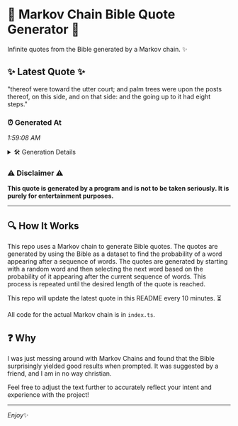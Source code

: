 # 📖 Markov Chain Bible Quote Generator 📖

Infinite quotes from the Bible generated by a Markov chain. ✨

## ✨ Latest Quote ✨
"thereof were toward the utter court; and palm trees were upon the posts thereof, on this side, and on that side: and the going up to it had eight steps."

### ⏰ Generated At
*1:59:08 AM*

<details>
    <summary>🛠️ Generation Details</summary>
    <p>
        <strong>🌱 Seed:</strong> thereof<br>
        <strong>🔄 Iterations:</strong> 29<br>
        <strong>📜 Context History:</strong><br>[ thereof ]: were<br>[ thereof, were ]: toward<br>[ thereof, were, toward ]: the<br>[ thereof, were, toward, the ]: utter<br>[ thereof, were, toward, the, utter ]: court;<br>[ thereof, were, toward, the, utter, court; ]: and<br>[ were, toward, the, utter, court;, and ]: palm<br>[ toward, the, utter, court;, and, palm ]: trees<br>[ the, utter, court;, and, palm, trees ]: were<br>[ utter, court;, and, palm, trees, were ]: upon<br>[ court;, and, palm, trees, were, upon ]: the<br>[ and, palm, trees, were, upon, the ]: posts<br>[ palm, trees, were, upon, the, posts ]: thereof,<br>[ trees, were, upon, the, posts, thereof, ]: on<br>[ were, upon, the, posts, thereof,, on ]: this<br>[ upon, the, posts, thereof,, on, this ]: side,<br>[ the, posts, thereof,, on, this, side, ]: and<br>[ posts, thereof,, on, this, side,, and ]: on<br>[ thereof,, on, this, side,, and, on ]: that<br>[ on, this, side,, and, on, that ]: side:<br>[ this, side,, and, on, that, side: ]: and<br>[ side,, and, on, that, side:, and ]: the<br>[ and, on, that, side:, and, the ]: going<br>[ on, that, side:, and, the, going ]: up<br>[ that, side:, and, the, going, up ]: to<br>[ side:, and, the, going, up, to ]: it<br>[ and, the, going, up, to, it ]: had<br>[ the, going, up, to, it, had ]: eight<br>[ going, up, to, it, had, eight ]: steps.<br>
    </p>
</details>

### ⚠️ Disclaimer ⚠️
**This quote is generated by a program and is not to be taken seriously. It is purely for entertainment purposes.**

---

## 🔍 How It Works

This repo uses a Markov chain to generate Bible quotes. The quotes are generated by using the Bible as a dataset to find the probability of a word appearing after a sequence of words. The quotes are generated by starting with a random word and then selecting the next word based on the probability of it appearing after the current sequence of words. This process is repeated until the desired length of the quote is reached.

This repo will update the latest quote in this README every 10 minutes. ⏳

All code for the actual Markov chain is in `index.ts`.

## ❓ Why

I was just messing around with Markov Chains and found that the Bible surprisingly yielded good results when prompted. 
It was suggested by a friend, and I am in no way christian.

Feel free to adjust the text further to accurately reflect your intent and experience with the project!

---

*Enjoy*✨
